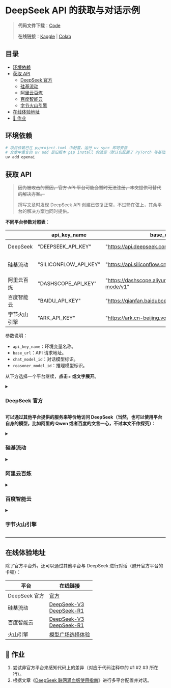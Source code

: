 # DeepSeek API 的获取与对话示例

> **代码文件下载**：[Code](../Demos/deepseek-api-guide-1.ipynb)
>
> **在线链接**：[Kaggle](https://www.kaggle.com/code/aidemos/deepseek-api-guide-1) | [Colab](https://colab.research.google.com/drive/1rdBEJT_oOxaScm3_10epoHX_TdbSm1Ty?usp=sharing)

## 目录

- [环境依赖](#环境依赖)
- [获取 API](#获取-api)
   - [ DeepSeek 官方 ](#-deepseek-官方-)
   - [ 硅基流动 ](#-硅基流动-)
   - [ 阿里云百炼 ](#-阿里云百炼-)
   - [ 百度智能云 ](#-百度智能云-)
   - [ 字节火山引擎 ](#-字节火山引擎-)
- [在线体验地址](#在线体验地址)
- [📝 作业](#-作业)

## 环境依赖

```bash
# 项目依赖已在 pyproject.toml 中配置，运行 uv sync 即可安装
# 文章中重复的 uv add 是旧版本 pip install 的遗留（默认仅配置了 PyTorch 等基础深度学习环境）
uv add openai
```

## 获取 API

> ~~因为被攻击的原因，官方 API 平台可能会暂时无法注册，本文提供可替代的解决方案。~~
>
> 撰写文章时发现 DeepSeek API 创建已恢复正常，不过箭在弦上，其余平台的解决方案也同时提供。

**不同平台参数对照表**：

|              | api_key_name          | base_url                                            | chat_model_id             | reasoner_model_id         |
| ------------ | --------------------- | --------------------------------------------------- | ------------------------- | ------------------------- |
| DeepSeek     | "DEEPSEEK_API_KEY"    | "https://api.deepseek.com"                          | "deepseek-chat"           | "deepseek-reasoner"       |
| 硅基流动     | "SILICONFLOW_API_KEY" | "https://api.siliconflow.cn/v1"                     | "deepseek-ai/DeepSeek-V3" | "deepseek-ai/DeepSeek-R1" |
| 阿里云百炼   | "DASHSCOPE_API_KEY"   | "https://dashscope.aliyuncs.com/compatible-mode/v1" | "deepseek-v3"             | "deepseek-r1"             |
| 百度智能云   | "BAIDU_API_KEY"       | "https://qianfan.baidubce.com/v2"                   | "deepseek-v3"             | "deepseek-r1"             |
| 字节火山引擎 | "ARK_API_KEY"         | "https://ark.cn-beijing.volces.com/api/v3"          | "deepseek-v3-241226"      | "deepseek-r1-250120"      |

参数说明：

- `api_key_name`：环境变量名称。
- `base_url`：API 请求地址。
- `chat_model_id`：对话模型标识。
- `reasoner_model_id`：推理模型标识。

从下方选择一个平台继续，**点击 `►` 或文字展开**。

<details>
    <summary> <h3> DeepSeek 官方 </h3> </summary>


> ~~目前已恢复正常，所有新平台的注册都会赠送一定数量的 tokens，择一即可。~~
>
> 目前 DeepSeek 平台的新用户注册暂时不再赠送余额。

访问 [https://platform.deepseek.com/sign_in](https://platform.deepseek.com/sign_in) 进行注册并登录：

![注册/登录](./assets/20250127180653.png)

新用户注册后将赠送 10 块钱余额，有效期为一个月：

![赠送](./assets/20250127180649.png)

点击左侧的 `API keys`（或者访问 [https://platform.deepseek.com/api_keys](https://platform.deepseek.com/api_keys)），然后点击 `创建 API key:`

![创建 API Key](./assets/20250127180645.png)

命名，然后点击 `创建`：

![名称](./assets/20250127180643.png)

与其他平台不同的是，DeepSeek 的 API 仅在创建时显示，你可能需要记录它，点击 `复制`：

![复制](./assets/20250127180641.png)

#### 代码示例

```python
from openai import OpenAI
import os

# 临时环境变量配置
os.environ["DEEPSEEK_API_KEY"] = "your-api-key" # 1

client = OpenAI(
    api_key=os.getenv("DEEPSEEK_API_KEY"),
    base_url="https://api.deepseek.com", # 2
)

# 单轮对话示例
response = client.chat.completions.create(
    model="deepseek-chat", # 3
    messages=[
        {'role': 'system', 'content': 'You are a helpful assistant.'},
        {'role': 'user', 'content': '你是谁？'}
    ]
)

# 打印模型回复内容
print(response.choices[0].message.content)
```

#### 模型切换

```python
# 切换推理模型
response = client.chat.completions.create(
    model="deepseek-reasoner",  # 修改此处标识
    # ...其他参数保持不变...
)
```

观察 `reasoning_content` 可以捕捉到思考过程。

</details>

**可以通过其他平台提供的服务来等价地访问 DeepSeek（当然，也可以使用平台自身的模型，比如阿里的 Qwen 或者百度的文言一心，不过本文不作探究）：**

<details>
    <summary> <h3> 硅基流动 </h3> </summary>

> 下方硅基流动的注册链接附带邀请码，因邀请所产生**所有** tokens 将被用于学习共享（[Discussions](https://github.com/Hoper-J/AI-Guide-and-Demos-zh_CN/discussions/6)）。
>
> **感谢注册，因为你才有了该分享的诞生**。

访问 [https://cloud.siliconflow.cn/i/ofzj9IQy](https://cloud.siliconflow.cn/i/ofzj9IQy) 进行注册并登录：

![注册/登录](./assets/image-20250205221933350.png)

点击[体验中心](https://cloud.siliconflow.cn/account/ak)左侧的 `API 密钥`，然后点击 `新建 API 密钥`：

![新建 API 密钥](./assets/image-20250205222644044.png)

随意填写描述后点击 `新建密钥`：

![填写描述](./assets/image-20250205222732771.png)

直接点击密钥进行复制，这就是我们即将用到的 API KEY：

![复制密钥](./assets/image-20250205222837349.png)

#### 代码示例

```python
from openai import OpenAI
import os

# 临时环境变量配置
os.environ["SILICONFLOW_API_KEY"] = "your-api-key" # 1

client = OpenAI(
    api_key=os.getenv("SILICONFLOW_API_KEY"),
    base_url="https://api.siliconflow.cn/v1", # 2
)

# 单轮对话示例
response = client.chat.completions.create(
    model="deepseek-ai/DeepSeek-V3", # 3
    messages=[
        {'role': 'system', 'content': 'You are a helpful assistant.'},
        {'role': 'user', 'content': '你是谁？'}
    ]
)

# 打印模型回复内容
print(response.choices[0].message.content)
```

#### 模型切换

```python
# 切换推理模型
response = client.chat.completions.create(
    model="deepseek-ai/DeepSeek-R1",  # 修改此处标识
    # ...其他参数保持不变...
)
```

> [!note]
>
> **注意**，硅基流动官方对于非实名用户的用量做了限制（100 次/天）：
>
> ![实名限制](./assets/image-20250206162334302.png)
>
> 如果有更高的用量需求，则需要进行[实名认证](https://cloud.siliconflow.cn/account/authentication)。

</details>

<details>
    <summary> <h3> 阿里云百炼 </h3> </summary>

访问 [阿里云百炼控制台](https://bailian.console.aliyun.com) 注册并登录。

![注册](./assets/image-20250205181432735.png)

在注册后将获取 1000 万的免费额度，有效期为半年，可以用于 DeepSeek-V3 和 DeepSeek-R1。

![DeepSeek-V3](./assets/image-20250205172736707.png)

> **注意**：目前仅供免费体验，免费额度用完之后不可继续调用（个人使用可以忽略），随着时间的推移，赠送的额度或有变化。
>
> 目前国内所有赠送额度的平台都需要实名才能正常使用 API：[阿里云实名入口](https://myaccount.console.aliyun.com/certificate?spm=a2c4g.11186623.0.0.27695bbfNxX04T)，进入后点击 `个人支付宝认证 `/ `个人扫脸认证`。

点开左侧的 `模型广场`，点击 `开通模型服务`：

![模型广场](./assets/20240910092523.png)

在弹窗中打勾，并点击 `确认开通`，然后在[控制台](https://bailian.console.aliyun.com/)点击右上角的 `用户图标` - `API-KEY`：

![创建 API Key](./assets/20240910092938.png)

点击`创建`：

![创建](./assets/20240910093036.png)

选择 `默认业务空间`，点击 `确定` 创建 `API-KEY`：

![填写描述](./assets/20240910093112.png)

点击 `查看` 并复制 `API KEY`：

![image-20240910093153303](./assets/20240910093153.png)

#### 代码示例

```python
from openai import OpenAI
import os

# 临时环境变量配置
os.environ["DASHSCOPE_API_KEY"] = "your-api-key" # 1

client = OpenAI(
    api_key=os.getenv("DASHSCOPE_API_KEY"),
    base_url="https://dashscope.aliyuncs.com/compatible-mode/v1", # 2
)

# 单轮对话示例
response = client.chat.completions.create(
    model="deepseek-v3", # 3
    messages=[
        {'role': 'system', 'content': 'You are a helpful assistant.'},
        {'role': 'user', 'content': '你是谁？'}
    ]
)

# 打印模型回复内容
print(response.choices[0].message.content)
```

#### 模型切换

```python
# 切换推理模型
response = client.chat.completions.create(
    model="deepseek-r1",  # 修改此处标识
    # ...其他参数保持不变...
)
```

</details>

<details>
    <summary> <h3> 百度智能云 </h3> </summary>

访问[百度智能云控制台](https://login.bce.baidu.com/?redirect=https%3A%2F%2Fconsole.bce.baidu.com%2Fqianfan%2Fmodelcenter%2Fmodel%2FbuildIn%2Flist)进行注册并登录：

![百度智能云](./assets/image-20250205182743814.png)

查看用户协议，点击 `同意并继续`：

![用户协议](./assets/image-20250205182633067.png)

点击左侧的 `模型广场`，搜索 `DeepSeek`：

![DeepSeek](./assets/image-20250205183041249.png)

可以看到百度也提供了相关服务，接下来我们访问 [API Key](https://console.bce.baidu.com/iam/#/iam/apikey/list)，点击 `创建 API Key`：

![API KEY](./assets/image-20250205214906885.png)

选择 `千帆 ModelBuilder`，点击 `确定`：

![权限配置](./assets/image-20250205220411698.png)

点击 `复制`：

![复制 API Key](./assets/image-20250205215234081.png)

#### 代码示例

```python
from openai import OpenAI
import os

# 临时环境变量配置
os.environ["BAIDU_API_KEY"] = "your-api-key" # 1

client = OpenAI(
    api_key=os.getenv("BAIDU_API_KEY"),
    base_url="https://qianfan.baidubce.com/v2", # 2
)

# 单轮对话示例
response = client.chat.completions.create(
    model="deepseek-v3", # 3
    messages=[
        {'role': 'system', 'content': 'You are a helpful assistant.'},
        {'role': 'user', 'content': '你是谁？'}
    ]
)

# 打印模型回复内容
print(response.choices[0].message.content)
```

#### 模型切换

```python
# 切换推理模型
response = client.chat.completions.create(
    model="deepseek-r1",  # 修改此处标识
    # ...其他参数保持不变...
)
```

</details>


<details>
    <summary> <h3> 字节火山引擎 </h3> </summary>

> 下方火山引擎的注册链接附带邀请码，因邀请所产生**所有** tokens 将被用于学习共享（[Discussions](https://github.com/Hoper-J/AI-Guide-and-Demos-zh_CN/discussions/6)）。
>
> **感谢注册，因为你才有了该分享的诞生**。

访问[火山引擎](https://www.volcengine.com/experience/ark?utm_term=202502dsinvite&ac=DSASUQY5&rc=ON2SBXC1)进行注册并登录：

![注册](./assets/image-20250208202359743.png)

对于每个模型，将赠送 50 万 tokens 的额度。

![赠送额度](./assets/image-20250208202730457.png)

点击左侧的 `API Key 管理` 或者访问 [API 入口](https://console.volcengine.com/ark/region:ark+cn-beijing/apiKey?apikey=%7B%7D)，然后点击 `创建 API Key`：

![API Key 管理](./assets/image-20250208203228869.png)

默认名称基于时间自动生成，修改或直接点击 `创建`：

![创建](./assets/image-20250208203353628.png)

点击箭头位置，然后复制 `API Key`：

![复制 API Key](./assets/image-20250208203519527.png)

接下来，点击左侧的 `开通服务`，找到 `DeepSeek`，然后点击右侧的 `开通服务`：

![开通服务](./assets/image-20250208205347081.png)

勾选想用的模型，点击 `立即开通`：

![勾选模型](./assets/image-20250208205416948.png)

字节终于有了预置的推理接入点：

![自动创建模型接入点](./assets/image-20250307113923851.png)

- 聊天模型：`deepseek-v3-241226`
- 推理模型：`deepseek-r1-250120`

现在可以跳过下面的「自定义推理接入点」部分。

<details>
    <summary> <h4> 自定义推理接入点 </h4> </summary>
点击左侧的 `在线推理`，点击 `创建推理接入点`：

![创建推理接入点](./assets/image-20250208210231034.png)

接入点名称可以随意命名，命名完之后进行 `模型选择`：

![添加模型](./assets/image-20250208211542842.png)

选择步骤参考下图（注意，不能同时选择两个，需要分开创建）：

| 聊天模型                                             | 推理模型                                             |
| ---------------------------------------------------- | ---------------------------------------------------- |
| ![DeepSeek-v3](./assets/image-20250208211303600.png) | ![DeepSeek-R1](./assets/image-20250208211137993.png) |

然后点击右侧的 `确认接入`：

![接入](./assets/image-20250208211625447.png)

在接入点名称处复制想要接入模型的 ID。

![复制 model id](./assets/image-20250208211917550.png)

以上图的 DeepSeek-V3 为例，此时 `model_id = "ep-20250208211645-hrlmt"`，而非 `DeepSeek-V3`。

</details>

#### 代码示例

> ~~字节与其他家完全不同的点在于 `model_id` 不固定，在创建完接入点之后才可以得知对应 ID，这固然提高了可操作性，但对于刚注册的用户来说实在不够明确，在使用时需要注意它们的不同，如果在之前没有保存 `api_key` 和 `model`，可以通过入口进行复制：~~
>
> 目前已经有了预置接入点，参见下方代码的 `model` 参数。

```python
from openai import OpenAI
import os

# 临时环境变量配置
os.environ["ARK_API_KEY"] = "your-api-key" # 1

client = OpenAI(
    api_key=os.getenv("ARK_API_KEY"),
    base_url="https://ark.cn-beijing.volces.com/api/v3", # 2
)

# 单轮对话示例
response = client.chat.completions.create(
    model="deepseek-v3-241226", # 3
    messages=[
        {'role': 'system', 'content': 'You are a helpful assistant.'},
        {'role': 'user', 'content': '你是谁？'}
    ]
)

# 打印模型回复内容
print(response.choices[0].message.content)
```

#### 模型切换

```python
# 切换推理模型
response = client.chat.completions.create(
    model="deepseek-r1-250120",  # 修改此处标识
    # ...其他参数保持不变...
)
```

</details>

---

## 在线体验地址

除了官方平台外，还可以通过其他平台与 DeepSeek 进行对话（避开官方平台的卡顿）：

| 平台          | 在线链接                                                     |
| ------------- | ------------------------------------------------------------ |
| DeepSeek 官方 | [官方](https://chat.deepseek.com)                            |
| 硅基流动      | [DeepSeek-V3](https://cloud.siliconflow.cn/playground/chat/17885302723)<br />[DeepSeek-R1](https://cloud.siliconflow.cn/playground/chat/17885302724) |
| 百度智能云    | [DeepSeek-V3](https://console.bce.baidu.com/qianfan/ais/console/onlineTest/LLM/DeepSeek-V3)<br />[DeepSeek-R1](https://console.bce.baidu.com/qianfan/ais/console/onlineTest/LLM/DeepSeek-R1) |
| 火山引擎      | [模型广场选择体验](https://console.volcengine.com/ark/region:ark+cn-beijing/model?vendor=Bytedance&view=LIST_VIEW) |

## 📝 作业

1. 尝试非官方平台来感知代码上的差异（对应于代码注释中的 #1 #2 #3 所在行）。
2. 根据文章《[DeepSeek 联网满血版使用指南](./DeepSeek%20联网满血版使用指南.md)》进行多平台配置并对话。

